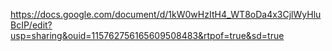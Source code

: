 https://docs.google.com/document/d/1kW0wHzItH4_WT8oDa4x3CjlWyHluBcIP/edit?usp=sharing&ouid=115762756165609508483&rtpof=true&sd=true
